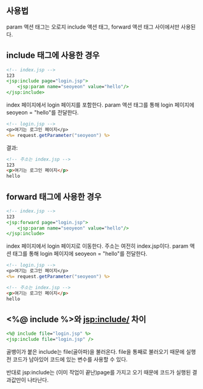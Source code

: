 ## 사용법
param 액션 태그는 오로지 include 액션 태그, forward 액션 태그 사이에서만 사용된다.

## include 태그에 사용한 경우

```jsp
<!-- index.jsp -->
123
<jsp:include page="login.jsp">
	<jsp:param name="seoyeon" value="hello"/>
</jsp:include>
```

index 페이지에서 login 페이지를 포함한다. param 액션 태그를 통해 login 페이지에 seoyeon = "hello"를 전달한다.

```jsp
<!-- login.jsp -->
<p>여기는 로그인 페이지</p>
<%= request.getParameter("seoyeon") %>
```

결과:

```html
<!-- 주소는 index.jsp -->
123
<p>여기는 로그인 페이지</p>
hello
```

## forward 태그에 사용한 경우

```jsp
<!-- index.jsp -->
123
<jsp:forward page="login.jsp">
	<jsp:param name="seoyeon" value="hello"/>
</jsp:include>
```

index 페이지에서 login 페이지로 이동한다. 주소는 여전히 index.jsp이다. param 액션 태그를 통해 login 페이지에 seoyeon = "hello"를 전달한다.

```jsp
<!-- login.jsp -->
<p>여기는 로그인 페이지</p>
<%= request.getParameter("seoyeon") %>
```

```html
<!-- 주소는 index.jsp -->
<p>여기는 로그인 페이지</p>
hello
```

## \<%@ include %>와 <jsp:include/> 차이

```jsp
<%@ include file="login.jsp" %>
<jsp:include file="login.jsp" />
```

골뱅이가 붙은 include는 file(골아파)을 불러온다. file을 통째로 불러오기 때문에 실행 전 코드가 남아있어 코드에 있는 변수를 사용할 수 있다.

반대로 jsp:include는 (이미 작업이 끝난)page를 가지고 오기 때문에 코드가 실행된 결과값만이 나타난다.